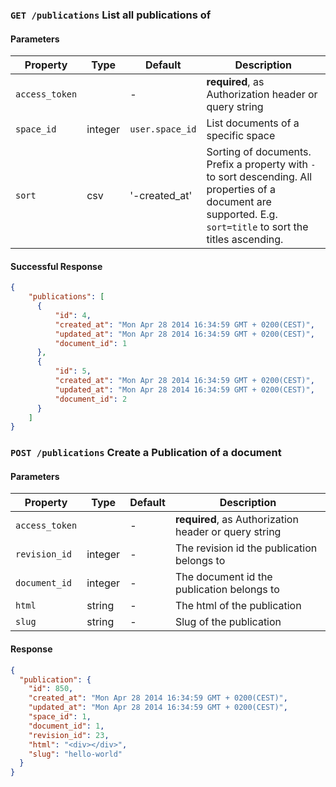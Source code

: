 ### `GET /publications` List all publications of

#### Parameters

| Property      | Type    | Default  | Description
| ------------- | ------- | -------- | -------------
| `access_token`|         | -        | **required**, as Authorization header or query string
| `space_id`    | integer | `user.space_id` | List documents of a specific space
| `sort`        | csv     | '-created_at' | Sorting of documents. Prefix a property with `-` to sort descending. All properties of a document are supported. E.g. `sort=title` to sort the titles ascending. 

#### Successful Response

```json
{
    "publications": [
      {
          "id": 4,
          "created_at": "Mon Apr 28 2014 16:34:59 GMT + 0200(CEST)",
          "updated_at": "Mon Apr 28 2014 16:34:59 GMT + 0200(CEST)",
          "document_id": 1
      },
      {
          "id": 5,
          "created_at": "Mon Apr 28 2014 16:34:59 GMT + 0200(CEST)",
          "updated_at": "Mon Apr 28 2014 16:34:59 GMT + 0200(CEST)",
          "document_id": 2
      }
    ]
}
```

### `POST /publications` Create a Publication of a document

#### Parameters

| Property      | Type    | Default  | Description
| ------------- | ------- | -------- | -------------
| `access_token`|         | -        | **required**, as Authorization header or query string
| `revision_id` | integer | -        | The revision id the publication belongs to
| `document_id` | integer | -        | The document id the publication belongs to
| `html`        | string  | -        | The html of the publication
| `slug`        | string  | -        | Slug of the publication

#### Response
```json
{
  "publication": {
    "id": 850,
    "created_at": "Mon Apr 28 2014 16:34:59 GMT + 0200(CEST)",
    "updated_at": "Mon Apr 28 2014 16:34:59 GMT + 0200(CEST)",
    "space_id": 1,
    "document_id": 1,
    "revision_id": 23,
    "html": "<div></div>",
    "slug": "hello-world"
  }
}
```